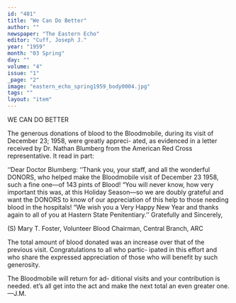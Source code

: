 ```yaml
---
id: "401"
title: "We Can Do Better"
author: ""
newspaper: "The Eastern Echo"
editor: "Cuff, Joseph J."
year: "1959"
month: "03 Spring"
day: ""
volume: "4"
issue: "1"
_page: "2"
image: "eastern_echo_spring1959_body0004.jpg"
tags: ""
layout: "item"
---
```

WE CAN DO BETTER

The generous donations of blood to
the Bloodmobile, during its visit of
December 23; 1958, were greatly appreci-
ated, as evidenced in a letter received by
Dr. Nathan Blumberg from the American
Red Cross representative. It read in part:

‘‘Dear Doctor Blumberg:
‘‘Thank you, your staff, and all the
wonderful DONORS, who helped make
the Bloodmobile visit of December
23 1958, such a fine one—of 143 pints
of Blood!
“You will never know, how very
important this was, at this Holiday
Season—so we are doubly grateful
and want the DONORS to know of
our appreciation of this help to those
needing blood in the hospitals!
“We wish you a Very Happy New
Year and thanks again to all of you
at Hastern State Penitentiary.’’
Gratefully and Sincerely,

(S) Mary T. Foster, Volunteer Blood
Chairman, Central Branch, ARC

The total amount of blood donated
was an increase over that of the previous
visit. Congratulations to all who partic-
ipated in this effort and who share the
expressed appreciation of those who will
benefit by such generosity.

The Bloodmobile will return for ad-
ditional visits and your contribution is
needed. et’s all get into the act and
make the next total an even greater
one. —J.M.
